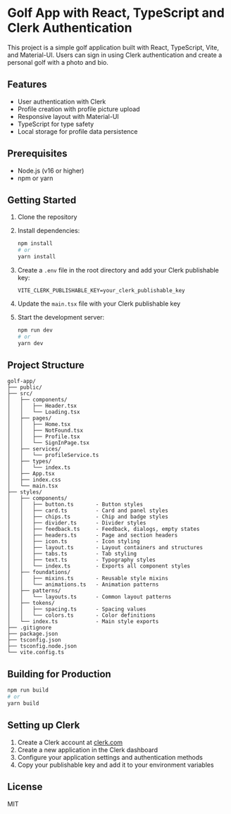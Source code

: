 # Golf App with React, TypeScript and Clerk Authentication

This project is a simple golf application built with React, TypeScript, Vite, and Material-UI. Users can sign in using Clerk authentication and create a personal golf with a photo and bio.

## Features

- User authentication with Clerk
- Profile creation with profile picture upload
- Responsive layout with Material-UI
- TypeScript for type safety
- Local storage for profile data persistence

## Prerequisites

- Node.js (v16 or higher)
- npm or yarn

## Getting Started

1. Clone the repository
2. Install dependencies:
   ```bash
   npm install
   # or
   yarn install
   ```
3. Create a `.env` file in the root directory and add your Clerk publishable key:
   ```
   VITE_CLERK_PUBLISHABLE_KEY=your_clerk_publishable_key
   ```
4. Update the `main.tsx` file with your Clerk publishable key

5. Start the development server:
   ```bash
   npm run dev
   # or
   yarn dev
   ```

## Project Structure

```
golf-app/
├── public/
├── src/
│   ├── components/
│   │   ├── Header.tsx
│   │   └── Loading.tsx
│   ├── pages/
│   │   ├── Home.tsx
│   │   ├── NotFound.tsx
│   │   ├── Profile.tsx
│   │   └── SignInPage.tsx
│   ├── services/
│   │   └── profileService.ts
│   ├── types/
│   │   └── index.ts
│   ├── App.tsx
│   ├── index.css
│   └── main.tsx
├── styles/
│   ├── components/
│   │   ├── button.ts       - Button styles
│   │   ├── card.ts         - Card and panel styles
│   │   ├── chips.ts        - Chip and badge styles
│   │   ├── divider.ts      - Divider styles
│   │   ├── feedback.ts     - Feedback, dialogs, empty states
│   │   ├── headers.ts      - Page and section headers
│   │   ├── icon.ts         - Icon styling
│   │   ├── layout.ts       - Layout containers and structures
│   │   ├── tabs.ts         - Tab styling
│   │   ├── text.ts         - Typography styles
│   │   └── index.ts        - Exports all component styles
│   ├── foundations/
│   │   ├── mixins.ts       - Reusable style mixins
│   │   └── animations.ts   - Animation patterns
│   ├── patterns/
│   │   └── layouts.ts      - Common layout patterns
│   ├── tokens/
│   │   ├── spacing.ts      - Spacing values
│   │   └── colors.ts       - Color definitions
│   └── index.ts            - Main style exports
├── .gitignore
├── package.json
├── tsconfig.json
├── tsconfig.node.json
└── vite.config.ts
```

## Building for Production

```bash
npm run build
# or
yarn build
```

## Setting up Clerk

1. Create a Clerk account at [clerk.com](https://clerk.com)
2. Create a new application in the Clerk dashboard
3. Configure your application settings and authentication methods
4. Copy your publishable key and add it to your environment variables

## License

MIT
